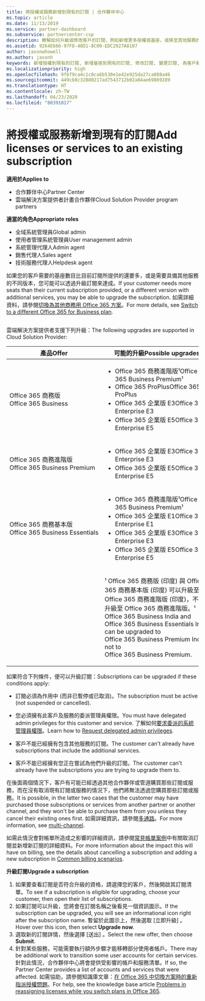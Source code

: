 ```yaml
---
title: 將授權或服務新增到現有的訂閱 | 合作夥伴中心
ms.topic: article
ms.date: 11/13/2019
ms.service: partner-dashboard
ms.subservice: partnercenter-csp
description: 瞭解如何升級或修改客戶的訂閱，例如新增更多授權或基座，或移至其他服務的不同版本。
ms.assetid: 9264E666-97F8-48D1-8C00-EDC2927A8107
author: jasonwhowell
ms.author: jasonh
keywords: 新增授權到現有的訂閱, 新增基座到現有的訂閱, 修改訂閱, 變更訂閱, 為客戶購買更多授權
ms.localizationpriority: high
ms.openlocfilehash: 9f6f9ca4c1c8ca6b530e1e42e925da27ca088a46
ms.sourcegitcommit: 449cb8c32880217ad7543712b02a84ae69869289
ms.translationtype: HT
ms.contentlocale: zh-TW
ms.lasthandoff: 04/23/2020
ms.locfileid: "80391017"
---
```

# <a name="add-licenses-or-services-to-an-existing-subscription"></a><span data-ttu-id="db634-104">將授權或服務新增到現有的訂閱</span><span class="sxs-lookup"><span data-stu-id="db634-104">Add licenses or services to an existing subscription</span></span>

<span data-ttu-id="db634-105">**適用於**</span><span class="sxs-lookup"><span data-stu-id="db634-105">**Applies to**</span></span>

- <span data-ttu-id="db634-106">合作夥伴中心</span><span class="sxs-lookup"><span data-stu-id="db634-106">Partner Center</span></span>
- <span data-ttu-id="db634-107">雲端解決方案提供者計畫合作夥伴</span><span class="sxs-lookup"><span data-stu-id="db634-107">Cloud Solution Provider program partners</span></span>

<span data-ttu-id="db634-108">**適當的角色**</span><span class="sxs-lookup"><span data-stu-id="db634-108">**Appropriate roles**</span></span>

- <span data-ttu-id="db634-109">全域系統管理員</span><span class="sxs-lookup"><span data-stu-id="db634-109">Global admin</span></span>
- <span data-ttu-id="db634-110">使用者管理系統管理員</span><span class="sxs-lookup"><span data-stu-id="db634-110">User management admin</span></span>
- <span data-ttu-id="db634-111">系統管理代理人</span><span class="sxs-lookup"><span data-stu-id="db634-111">Admin agent</span></span>
- <span data-ttu-id="db634-112">銷售代理人</span><span class="sxs-lookup"><span data-stu-id="db634-112">Sales agent</span></span>
- <span data-ttu-id="db634-113">技術服務代理人</span><span class="sxs-lookup"><span data-stu-id="db634-113">Helpdesk agent</span></span>

<span data-ttu-id="db634-114">如果您的客戶需要的基座數目比目前訂閱所提供的還要多，或是需要具備其他服務的不同版本，您可能可以透過升級訂閱來達成。</span><span class="sxs-lookup"><span data-stu-id="db634-114">If your customer needs more seats than their current subscription provided, or a different version with additional services, you may be able to upgrade the subscription.</span></span> <span data-ttu-id="db634-115">如需詳細資料，請參閱[切換為其他商務用 Office 365 方案](https://go.microsoft.com/fwlink/p/?LinkId=723577)。</span><span class="sxs-lookup"><span data-stu-id="db634-115">For more details, see [Switch to a different Office 365 for Business plan](https://go.microsoft.com/fwlink/p/?LinkId=723577).</span></span>

## <a href="" id="upgradesubscription"></a>


<span data-ttu-id="db634-116">雲端解決方案提供者支援下列升級：</span><span class="sxs-lookup"><span data-stu-id="db634-116">The following upgrades are supported in Cloud Solution Provider:</span></span>

<table>
<colgroup>
<col width="50%" />
<col width="50%" />
</colgroup>
<thead>
<tr class="header">
<th><span data-ttu-id="db634-117">產品</span><span class="sxs-lookup"><span data-stu-id="db634-117">Offer</span></span></th>
<th><span data-ttu-id="db634-118">可能的升級</span><span class="sxs-lookup"><span data-stu-id="db634-118">Possible upgrades</span></span></th>
</tr>
</thead>
<tbody>
<tr class="odd">
<td><span data-ttu-id="db634-119">Office 365 商務版</span><span class="sxs-lookup"><span data-stu-id="db634-119">Office 365 Business</span></span></td>
<td><ul>
<li><span data-ttu-id="db634-120">Office 365 商務進階版¹</span><span class="sxs-lookup"><span data-stu-id="db634-120">Office 365 Business Premium¹</span></span></li>
<li><span data-ttu-id="db634-121">Office 365 ProPlus</span><span class="sxs-lookup"><span data-stu-id="db634-121">Office 365 ProPlus</span></span></li>
<li><span data-ttu-id="db634-122">Office 365 企業版 E3</span><span class="sxs-lookup"><span data-stu-id="db634-122">Office 365 Enterprise E3</span></span></li>
<li><span data-ttu-id="db634-123">Office 365 企業版 E5</span><span class="sxs-lookup"><span data-stu-id="db634-123">Office 365 Enterprise E5</span></span></li>
</ul></td>
</tr>
<tr class="even">
<td><span data-ttu-id="db634-124">Office 365 商務進階版</span><span class="sxs-lookup"><span data-stu-id="db634-124">Office 365 Business Premium</span></span></td>
<td><ul>
<li><span data-ttu-id="db634-125">Office 365 企業版 E3</span><span class="sxs-lookup"><span data-stu-id="db634-125">Office 365 Enterprise E3</span></span></li>
<li><span data-ttu-id="db634-126">Office 365 企業版 E5</span><span class="sxs-lookup"><span data-stu-id="db634-126">Office 365 Enterprise E5</span></span></li>
</ul></td>
</tr>
<tr class="odd">
<td><span data-ttu-id="db634-127">Office 365 商務基本版</span><span class="sxs-lookup"><span data-stu-id="db634-127">Office 365 Business Essentials</span></span></td>
<td><ul>
<li><span data-ttu-id="db634-128">Office 365 商務進階版¹</span><span class="sxs-lookup"><span data-stu-id="db634-128">Office 365 Business Premium¹</span></span></li>
<li><span data-ttu-id="db634-129">Office 365 企業版 E1</span><span class="sxs-lookup"><span data-stu-id="db634-129">Office 365 Enterprise E1</span></span></li>
<li><span data-ttu-id="db634-130">Office 365 企業版 E3</span><span class="sxs-lookup"><span data-stu-id="db634-130">Office 365 Enterprise E3</span></span></li>
<li><span data-ttu-id="db634-131">Office 365 企業版 E5</span><span class="sxs-lookup"><span data-stu-id="db634-131">Office 365 Enterprise E5</span></span></li>
</ul></td>
</tr>
<tr class="even">
<td></td>
<td><p><span data-ttu-id="db634-132">¹ Office 365 商務版 (印度) 與 Office 365 商務基本版 (印度) 可以升級至 Office 365 商務進階版 (印度)，不能升級至 Office 365 商務進階版。</span><span class="sxs-lookup"><span data-stu-id="db634-132">¹ Office 365 Business India and Office 365 Business Essentials India can be upgraded to Office 365 Business Premium India, not to Office 365 Business Premium.</span></span></p></td>
</tr>
</tbody>
</table>

<span data-ttu-id="db634-133">如果符合下列條件，便可以升級訂閱：</span><span class="sxs-lookup"><span data-stu-id="db634-133">Subscriptions can be upgraded if these conditions apply:</span></span>

-   <span data-ttu-id="db634-134">訂閱必須為作用中 (而非已暫停或已取消)。</span><span class="sxs-lookup"><span data-stu-id="db634-134">The subscription must be active (not suspended or cancelled).</span></span>

-   <span data-ttu-id="db634-135">您必須擁有此客戶及服務的委派管理員權限。</span><span class="sxs-lookup"><span data-stu-id="db634-135">You must have delegated admin privileges for this customer and service.</span></span> <span data-ttu-id="db634-136">了解如何[要求委派的系統管理員權限](request-a-relationship-with-a-customer.md)。</span><span class="sxs-lookup"><span data-stu-id="db634-136">Learn how to [Request delegated admin privileges](request-a-relationship-with-a-customer.md).</span></span>

-   <span data-ttu-id="db634-137">客戶不能已經擁有包含其他服務的訂閱。</span><span class="sxs-lookup"><span data-stu-id="db634-137">The customer can't already have subscriptions that include the additional services.</span></span>

-   <span data-ttu-id="db634-138">客戶不能已經擁有您正在嘗試為他們升級的訂閱。</span><span class="sxs-lookup"><span data-stu-id="db634-138">The customer can't already have the subscriptions you are trying to upgrade them to.</span></span>

<span data-ttu-id="db634-139">在後面兩個情況下，客戶有可能已經透過其他合作夥伴或管道購買那些訂閱或服務，而在沒有取消現有訂閱或服務的情況下，他們將無法透過您購買那些訂閱或服務。</span><span class="sxs-lookup"><span data-stu-id="db634-139">It is possible, in the latter two cases that the customer may have purchased those subscriptions or services from another partner or another channel, and they won't be able to purchase them from you unless they cancel their existing ones first.</span></span> <span data-ttu-id="db634-140">如需詳細資訊，請參閱[多通路](multichannel.md)。</span><span class="sxs-lookup"><span data-stu-id="db634-140">For more information, see [multi-channel](multichannel.md).</span></span>

<span data-ttu-id="db634-141">如需此情況會對帳單所造成之影響的詳細資訊，請參閱[常見帳單案例](common-billing-scenarios.md)中有關取消訂閱並新增新訂閱的詳細資料。</span><span class="sxs-lookup"><span data-stu-id="db634-141">For more information about the impact this will have on billing, see the details about cancelling a subscription and adding a new subscription in [Common billing scenarios](common-billing-scenarios.md).</span></span>

<span data-ttu-id="db634-142">**升級訂閱**</span><span class="sxs-lookup"><span data-stu-id="db634-142">**Upgrade a subscription**</span></span>

1.  <span data-ttu-id="db634-143">如果要查看訂閱是否符合升級的資格，請選擇您的客戶，然後開啟其訂閱清單。</span><span class="sxs-lookup"><span data-stu-id="db634-143">To see if a subscription is eligible for upgrading, choose your customer, then open their list of subscriptions.</span></span>
2.  <span data-ttu-id="db634-144">如果訂閱可以升級，您將會在訂閱名稱之後看見一個資訊圖示。</span><span class="sxs-lookup"><span data-stu-id="db634-144">If the subscription can be upgraded, you will see an informational icon right after the subscription name.</span></span> <span data-ttu-id="db634-145">暫留於此圖示上，然後選取 \[立即升級\]  。</span><span class="sxs-lookup"><span data-stu-id="db634-145">Hover over this icon, then select **Upgrade now**.</span></span>
3.  <span data-ttu-id="db634-146">選取新的訂閱詳情，然後選擇 \[送出\]  。</span><span class="sxs-lookup"><span data-stu-id="db634-146">Select the new offer, then choose **Submit**.</span></span>
4.  <span data-ttu-id="db634-147">針對某些服務，可能需要執行額外步驟才能移轉部分使用者帳戶。</span><span class="sxs-lookup"><span data-stu-id="db634-147">There may be additional work to transition some user accounts for certain services.</span></span> <span data-ttu-id="db634-148">針對此情況，合作夥伴中心將會提供受影響的帳戶和服務清單。</span><span class="sxs-lookup"><span data-stu-id="db634-148">If so, the Partner Center provides a list of accounts and services that were affected.</span></span> <span data-ttu-id="db634-149">如需協助，請參閱知識庫文章：[在 Office 365 中切換方案時的重新指派授權問題](https://go.microsoft.com/fwlink/p/?LinkId=723576)。</span><span class="sxs-lookup"><span data-stu-id="db634-149">For help, see the knowledge base article [Problems in reassigning licenses while you switch plans in Office 365](https://go.microsoft.com/fwlink/p/?LinkId=723576).</span></span>

 

 



